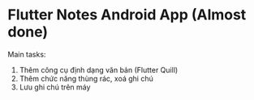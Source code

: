 # Flutter Notes Android App (Almost done)

Main tasks:

1. Thêm công cụ định dạng văn bản (Flutter Quill)
2. Thêm chức năng thùng rác, xoá ghi chú
3. Lưu ghi chú trên máy
